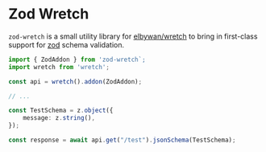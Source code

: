 # Zod Wretch

`zod-wretch` is a small utility library for [elbywan/wretch](https://github.com/elbywan/wretch/tree/master) to bring in first-class support for [zod](https://github.com/colinhacks/zod) schema validation.

```ts
import { ZodAddon } from 'zod-wretch`;
import wretch from 'wretch';

const api = wretch().addon(ZodAddon);

// ...

const TestSchema = z.object({
    message: z.string(),
});

const response = await api.get("/test").jsonSchema(TestSchema);
```
